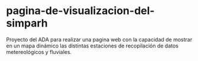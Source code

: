 # pagina-de-visualizacion-del-simparh
Proyecto del ADA para realizar una pagina web con la capacidad de mostrar en un mapa dinámico las distintas estaciones de recopilación de datos metereológicos y fluviales. 
